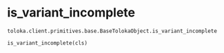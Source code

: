 # is_variant_incomplete
`toloka.client.primitives.base.BaseTolokaObject.is_variant_incomplete`

```python
is_variant_incomplete(cls)
```

